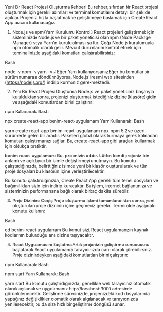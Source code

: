 Yeni Bir React Projesi Oluşturma Rehberi
Bu rehber, sıfırdan bir React projesi oluşturmak için gerekli adımları ve terminal komutlarını detaylı bir şekilde açıklar. Projenizi hızla başlatmak ve geliştirmeye başlamak için Create React App aracını kullanacağız.

1. Node.js ve npm/Yarn Kurulumu Kontrolü
React projeleri geliştirmek için sisteminizde Node.js ve bir paket yöneticisi olan npm (Node Package Manager) veya Yarn'ın kurulu olması şarttır. Çoğu Node.js kurulumuyla npm otomatik olarak gelir. Mevcut durumlarını kontrol etmek için terminalinizde aşağıdaki komutları çalıştırabilirsiniz:

Bash

node -v
npm -v
yarn -v # Eğer Yarn kullanıyorsanız
Eğer bu komutlar bir sürüm numarası döndürmüyorsa, Node.js'i resmi web sitesinden (https://nodejs.org/) indirip kurmanız gerekmektedir.

2. Yeni Bir React Projesi Oluşturma
Node.js ve paket yöneticiniz başarıyla kurulduktan sonra, projenizi oluşturmak istediğiniz dizine (klasöre) gidin ve aşağıdaki komutlardan birini çalıştırın:

npm Kullanarak:
Bash

npx create-react-app benim-react-uygulamam
Yarn Kullanarak:
Bash

yarn create react-app benim-react-uygulamam
npx: npm 5.2 ve üzeri sürümlerle gelen bir araçtır. Paketleri global olarak kurmaya gerek kalmadan komutları çalıştırmanızı sağlar. Bu, create-react-app gibi araçları kullanmak için oldukça pratiktir.

benim-react-uygulamam: Bu, projenizin adıdır. Lütfen kendi projeniz için anlamlı ve açıklayıcı bir isimle değiştirmeyi unutmayın. Bu komutu çalıştırdığınızda, belirttiğiniz isimde yeni bir klasör oluşturulacak ve tüm proje dosyaları bu klasörün içine yerleştirilecektir.

Bu komutu çalıştırdığınızda, Create React App gerekli tüm temel dosyaları ve bağımlılıkları sizin için indirip kuracaktır. Bu işlem, internet bağlantınıza ve sisteminizin performansına bağlı olarak birkaç dakika sürebilir.

3. Proje Dizinine Geçiş
Proje oluşturma işlemi tamamlandıktan sonra, yeni oluşturulan proje dizininin içine geçmeniz gerekir. Terminalde aşağıdaki komutu kullanın:

Bash

cd benim-react-uygulamam
Bu komut sizi, React uygulamanızın kaynak kodlarının bulunduğu ana dizine taşıyacaktır.

4. React Uygulamasını Başlatma
Artık projenizin geliştirme sunucusunu başlatarak React uygulamanızı tarayıcınızda canlı olarak görebilirsiniz. Proje dizinindeyken aşağıdaki komutlardan birini çalıştırın:

npm Kullanarak:
Bash

npm start
Yarn Kullanarak:
Bash

yarn start
Bu komutu çalıştırdığınızda, genellikle web tarayıcınız otomatik olarak açılacak ve uygulamanız http://localhost:3000 adresinde görüntülenecektir. Geliştirme sürecinizde, projenizdeki kod dosyalarında yaptığınız değişiklikler otomatik olarak algılanacak ve tarayıcınızda yenilenecektir, bu da size hızlı bir geliştirme döngüsü sunar.                                                                                                                                                            